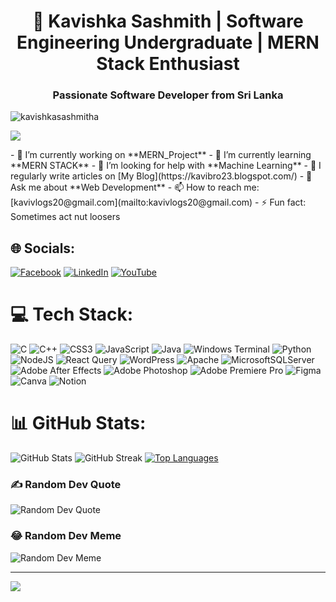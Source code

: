 <!-- Header -->
<h1 align="center">🚀 Kavishka Sashmith | Software Engineering Undergraduate | MERN Stack Enthusiast</h1>
<h3 align="center">Passionate Software Developer from Sri Lanka</h3>

<!-- Profile Views Badge -->
<p align="left"> <img src="https://komarev.com/ghpvc/?username=kavishkasashmitha&label=Profile%20views&color=0e75b6&style=flat" alt="kavishkasashmitha" /> </p>

<p align="left"> <img src ="[![committers.top badge](https://user-badge.committers.top/sri_lanka/kavishkasashmitha.svg)](https://user-badge.committers.top/sri_lanka/kavishkasashmitha)"/></p>
<!-- Current Status -->
- 🔭 I’m currently working on **MERN_Project**
- 🌱 I’m currently learning **MERN STACK**
- 🤝 I’m looking for help with **Machine Learning**
- 📝 I regularly write articles on [My Blog](https://kavibro23.blogspot.com/)
- 💬 Ask me about **Web Development**
- 📫 How to reach me: [kavivlogs20@gmail.com](mailto:kavivlogs20@gmail.com)
- ⚡ Fun fact: Sometimes act nut loosers

<!-- Connect with Me -->
## 🌐 Socials:
[![Facebook](https://img.shields.io/badge/Facebook-%231877F2.svg?logo=Facebook&logoColor=white)](https://facebook.com/kavishkasashmitha) [![LinkedIn](https://img.shields.io/badge/LinkedIn-%230077B5.svg?logo=linkedin&logoColor=white)](https://linkedin.com/in/Kavishka-Sashmitha) [![YouTube](https://img.shields.io/badge/YouTube-%23FF0000.svg?logo=YouTube&logoColor=white)](https://youtube.com/@kvlogs124) 

<!-- Tech Stack -->
# 💻 Tech Stack:
![C](https://img.shields.io/badge/c-%2300599C.svg?style=for-the-badge&logo=c&logoColor=white) ![C++](https://img.shields.io/badge/c++-%2300599C.svg?style=for-the-badge&logo=c%2B%2B&logoColor=white) ![CSS3](https://img.shields.io/badge/css3-%231572B6.svg?style=for-the-badge&logo=css3&logoColor=white) ![JavaScript](https://img.shields.io/badge/javascript-%23323330.svg?style=for-the-badge&logo=javascript&logoColor=%23F7DF1E) ![Java](https://img.shields.io/badge/java-%23ED8B00.svg?style=for-the-badge&logo=openjdk&logoColor=white) ![Windows Terminal](https://img.shields.io/badge/Windows%20Terminal-%234D4D4D.svg?style=for-the-badge&logo=windows-terminal&logoColor=white) ![Python](https://img.shields.io/badge/python-3670A0?style=for-the-badge&logo=python&logoColor=ffdd54) ![NodeJS](https://img.shields.io/badge/node.js-6DA55F?style=for-the-badge&logo=node.js&logoColor=white) ![React Query](https://img.shields.io/badge/-React%20Query-FF4154?style=for-the-badge&logo=react%20query&logoColor=white) ![WordPress](https://img.shields.io/badge/WordPress-%23117AC9.svg?style=for-the-badge&logo=WordPress&logoColor=white) ![Apache](https://img.shields.io/badge/apache-%23D42029.svg?style=for-the-badge&logo=apache&logoColor=white) ![MicrosoftSQLServer](https://img.shields.io/badge/Microsoft%20SQL%20Server-CC2927?style=for-the-badge&logo=microsoft%20sql%20server&logoColor=white) ![Adobe After Effects](https://img.shields.io/badge/Adobe%20After%20Effects-9999FF.svg?style=for-the-badge&logo=Adobe%20After%20Effects&logoColor=white) ![Adobe Photoshop](https://img.shields.io/badge/adobe%20photoshop-%2331A8FF.svg?style=for-the-badge&logo=adobe%20photoshop&logoColor=white) ![Adobe Premiere Pro](https://img.shields.io/badge/Adobe%20Premiere%20Pro-9999FF.svg?style=for-the-badge&logo=Adobe%20Premiere%20Pro&logoColor=white) ![Figma](https://img.shields.io/badge/figma-%23F24E1E.svg?style=for-the-badge&logo=figma&logoColor=white) ![Canva](https://img.shields.io/badge/Canva-%2300C4CC.svg?style=for-the-badge&logo=Canva&logoColor=white) ![Notion](https://img.shields.io/badge/Notion-%23000000.svg?style=for-the-badge&logo=notion&logoColor=white)

<!-- GitHub Stats -->
# 📊 GitHub Stats:
![GitHub Stats](https://github-readme-stats.vercel.app/api?username=kavishkasashmitha&theme=dark&hide_border=false&include_all_commits=false&count_private=false)
![GitHub Streak](https://github-readme-streak-stats.herokuapp.com/?user=kavishkasashmitha&theme=dark&hide_border=false)
[![Top Languages](https://github-readme-stats-git-masterrstaa-rickstaa.vercel.app/api/top-langs/?username=kavishkasashmitha&theme=dark)](https://github.com/anuraghazra/github-readme-stats)

<!-- Random Dev Quote -->
### ✍️ Random Dev Quote
![Random Dev Quote](https://quotes-github-readme.vercel.app/api?type=horizontal&theme=radical)

<!-- Random Dev Meme -->
### 😂 Random Dev Meme
![Random Dev Meme](https://randommeme-five.vercel.app/)

---
[![](https://visitcount.itsvg.in/api?id=kavishkasashmitha&icon=0&color=0)](https://visitcount.itsvg.in)
<!-- Proudly created with GPRM ( https://gprm.itsvg.in ) -->

